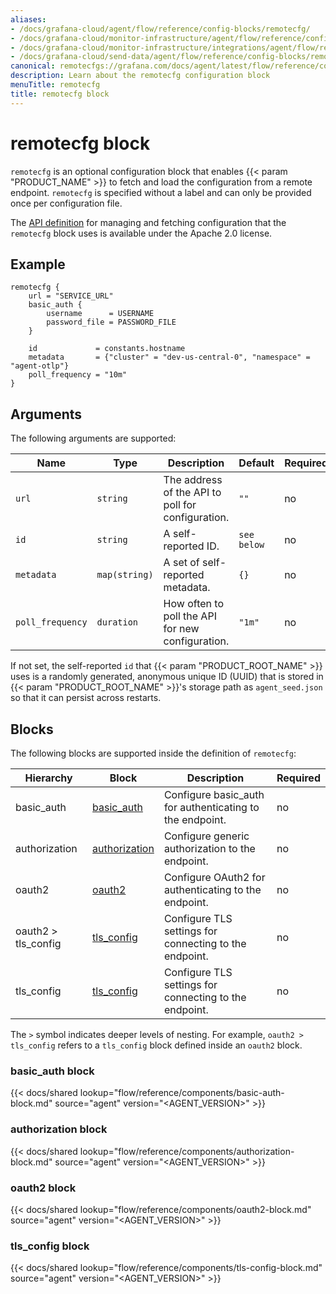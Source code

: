 ```yaml
---
aliases:
- /docs/grafana-cloud/agent/flow/reference/config-blocks/remotecfg/
- /docs/grafana-cloud/monitor-infrastructure/agent/flow/reference/config-blocks/remotecfg/
- /docs/grafana-cloud/monitor-infrastructure/integrations/agent/flow/reference/config-blocks/remotecfg/
- /docs/grafana-cloud/send-data/agent/flow/reference/config-blocks/remotecfg/
canonical: remotecfgs://grafana.com/docs/agent/latest/flow/reference/config-blocks/remotecfg/
description: Learn about the remotecfg configuration block
menuTitle: remotecfg
title: remotecfg block
---
```


# remotecfg block

`remotecfg` is an optional configuration block that enables {{< param "PRODUCT_NAME" >}}
to fetch and load the configuration from a remote endpoint.
`remotecfg` is specified without a label and can only be provided once per
configuration file.

The [API definition][] for managing and fetching configuration that the
`remotecfg` block uses is available under the Apache 2.0 license.

[API definition]: https://github.com/grafana/agent-remote-config

## Example

```river
remotecfg {
	url = "SERVICE_URL"
	basic_auth {
		username      = USERNAME
		password_file = PASSWORD_FILE
	}

	id             = constants.hostname
	metadata       = {"cluster" = "dev-us-central-0", "namespace" = "agent-otlp"}
	poll_frequency = "10m"
}
```

## Arguments

The following arguments are supported:

Name             | Type                 | Description                                      | Default     | Required
-----------------|----------------------|--------------------------------------------------|-------------|---------
`url`            | `string`             | The address of the API to poll for configuration. | `""`        | no
`id`             | `string`             | A self-reported ID.                               | `see below` | no
`metadata`       | `map(string)`        | A set of self-reported metadata.                  | `{}`        | no
`poll_frequency` | `duration`           | How often to poll the API for new configuration.  | `"1m"`      | no

If not set, the self-reported `id` that {{< param "PRODUCT_ROOT_NAME" >}} uses is a randomly generated,
anonymous unique ID (UUID) that is stored in {{< param "PRODUCT_ROOT_NAME" >}}'s storage path as
`agent_seed.json` so that it can persist across restarts.

## Blocks

The following blocks are supported inside the definition of `remotecfg`:

Hierarchy | Block | Description | Required
--------- | ----- | ----------- | --------
basic_auth | [basic_auth][] | Configure basic_auth for authenticating to the endpoint. | no
authorization | [authorization][] | Configure generic authorization to the endpoint. | no
oauth2 | [oauth2][] | Configure OAuth2 for authenticating to the endpoint. | no
oauth2 > tls_config | [tls_config][] | Configure TLS settings for connecting to the endpoint. | no
tls_config | [tls_config][] | Configure TLS settings for connecting to the endpoint. | no

The `>` symbol indicates deeper levels of nesting. For example,
`oauth2 > tls_config` refers to a `tls_config` block defined inside
an `oauth2` block.

[basic_auth]: #basic_auth-block
[authorization]: #authorization-block
[oauth2]: #oauth2-block
[tls_config]: #tls_config-block

### basic_auth block

{{< docs/shared lookup="flow/reference/components/basic-auth-block.md" source="agent" version="<AGENT_VERSION>" >}}

### authorization block

{{< docs/shared lookup="flow/reference/components/authorization-block.md" source="agent" version="<AGENT_VERSION>" >}}

### oauth2 block

{{< docs/shared lookup="flow/reference/components/oauth2-block.md" source="agent" version="<AGENT_VERSION>" >}}

### tls_config block

{{< docs/shared lookup="flow/reference/components/tls-config-block.md" source="agent" version="<AGENT_VERSION>" >}}

